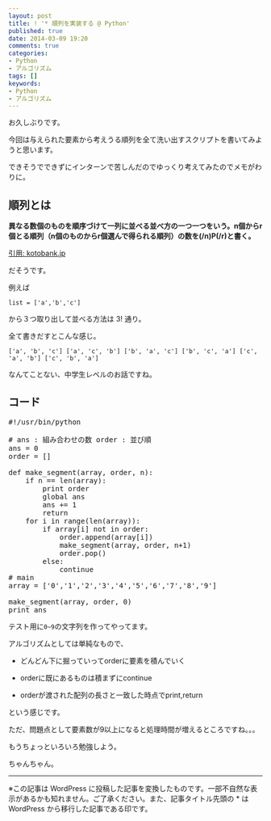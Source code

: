 ```yaml
---
layout: post
title: ! '* 順列を実装する @ Python'
published: true
date: 2014-03-09 19:20
comments: true
categories:
- Python
- アルゴリズム
tags: []
keywords:
- Python
- アルゴリズム
---
```

お久しぶりです。

今回は与えられた要素から考えうる順列を全て洗い出すスクリプトを書いてみようと思います。

できそうでできずにインターンで苦しんだのでゆっくり考えてみたのでメモがわりに。

## 順列とは

**異なる数個のものを順序づけて一列に並べる並べ方の一つ一つをいう。n個からr個とる順列（n個のものからr個選んで得られる順列）の数を(/n)P(/r)と書く。**

[引用: kotobank.jp](http://kotobank.jp/word/%E9%A0%86%E5%88%97 "引用: kotobank.jp")

だそうです。

例えば

`list = ['a','b','c']`

から３つ取り出して並べる方法は 3! 通り。

全て書きだすとこんな感じ。

`
['a', 'b', 'c']
['a', 'c', 'b']
['b', 'a', 'c']
['b', 'c', 'a']
['c', 'a', 'b']
['c', 'b', 'a']
`

なんてことない、中学生レベルのお話ですね。

## コード

<pre class="brush: python; gutter: true; first-line: 1; highlight: []; html-script: false">
#!/usr/bin/python

# ans : 組み合わせの数 order : 並び順
ans = 0
order = []

def make_segment(array, order, n):
    if n == len(array):
        print order
        global ans
        ans += 1
        return
    for i in range(len(array)):
        if array[i] not in order:
            order.append(array[i])
            make_segment(array, order, n+1)
            order.pop()
        else:
            continue
# main
array = [&#039;0&#039;,&#039;1&#039;,&#039;2&#039;,&#039;3&#039;,&#039;4&#039;,&#039;5&#039;,&#039;6&#039;,&#039;7&#039;,&#039;8&#039;,&#039;9&#039;]

make_segment(array, order, 0)
print ans
</pre>

テスト用に`0~9`の文字列を作ってやってます。

アルゴリズムとしては単純なもので、


- どんどん下に掘っていってorderに要素を積んでいく</p>
- <p>orderに既にあるものは積まずにcontinue</p>
- <p>orderが渡された配列の長さと一致した時点でprint,return</p>


<p>という感じです。

ただ、問題点として要素数が9以上になると処理時間が増えるところですね。。。

もうちょっといろいろ勉強しよう。

ちゃんちゃん。

---
※この記事は WordPress に投稿した記事を変換したものです。一部不自然な表示があるかも知れません。ご了承ください。また、記事タイトル先頭の * は WordPress から移行した記事である印です。
